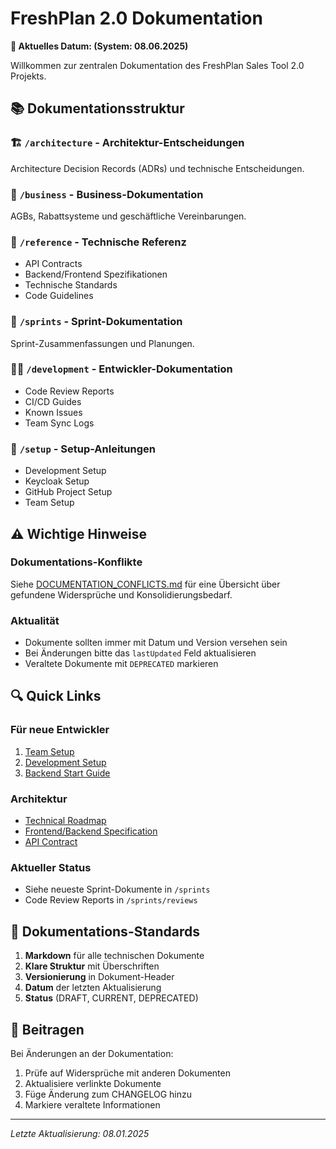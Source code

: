 # FreshPlan 2.0 Dokumentation

**📅 Aktuelles Datum: <!-- AUTO_DATE --> (System: 08.06.2025)**

Willkommen zur zentralen Dokumentation des FreshPlan Sales Tool 2.0 Projekts.

## 📚 Dokumentationsstruktur

### 🏗️ `/architecture` - Architektur-Entscheidungen
Architecture Decision Records (ADRs) und technische Entscheidungen.

### 💼 `/business` - Business-Dokumentation
AGBs, Rabattsysteme und geschäftliche Vereinbarungen.

### 🔧 `/reference` - Technische Referenz
- API Contracts
- Backend/Frontend Spezifikationen
- Technische Standards
- Code Guidelines

### 🏃 `/sprints` - Sprint-Dokumentation
Sprint-Zusammenfassungen und Planungen.

### 👨‍💻 `/development` - Entwickler-Dokumentation
- Code Review Reports
- CI/CD Guides
- Known Issues
- Team Sync Logs

### 🚀 `/setup` - Setup-Anleitungen
- Development Setup
- Keycloak Setup
- GitHub Project Setup
- Team Setup

## ⚠️ Wichtige Hinweise

### Dokumentations-Konflikte
Siehe [DOCUMENTATION_CONFLICTS.md](./DOCUMENTATION_CONFLICTS.md) für eine Übersicht über gefundene Widersprüche und Konsolidierungsbedarf.

### Aktualität
- Dokumente sollten immer mit Datum und Version versehen sein
- Bei Änderungen bitte das `lastUpdated` Feld aktualisieren
- Veraltete Dokumente mit `DEPRECATED` markieren

## 🔍 Quick Links

### Für neue Entwickler
1. [Team Setup](./team/TEAM_SETUP.md)
2. [Development Setup](./team/DEVELOPMENT_SETUP.md)
3. [Backend Start Guide](./technical/BACKEND_START_GUIDE.md)

### Architektur
- [Technical Roadmap](./technical/FRESHPLAN_2.0_TECHNICAL_ROADMAP.md)
- [Frontend/Backend Specification](./technical/FRONTEND_BACKEND_SPECIFICATION.md)
- [API Contract](./technical/API_CONTRACT.md)

### Aktueller Status
- Siehe neueste Sprint-Dokumente in `/sprints`
- Code Review Reports in `/sprints/reviews`

## 📝 Dokumentations-Standards

1. **Markdown** für alle technischen Dokumente
2. **Klare Struktur** mit Überschriften
3. **Versionierung** in Dokument-Header
4. **Datum** der letzten Aktualisierung
5. **Status** (DRAFT, CURRENT, DEPRECATED)

## 🔄 Beitragen

Bei Änderungen an der Dokumentation:
1. Prüfe auf Widersprüche mit anderen Dokumenten
2. Aktualisiere verlinkte Dokumente
3. Füge Änderung zum CHANGELOG hinzu
4. Markiere veraltete Informationen

---
*Letzte Aktualisierung: 08.01.2025*